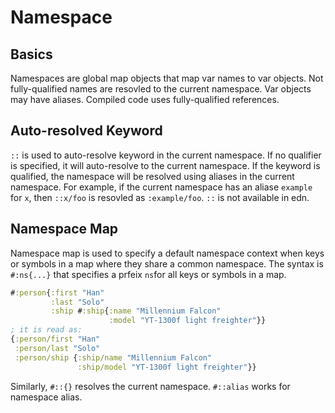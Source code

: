 # Namespace

## Basics

Namespaces are global map objects that map var names to var objects. Not fully-qualified names are resovled to the current namespace. Var objects may have aliases. Compiled code uses fully-qualified references.

## Auto-resolved Keyword

`::` is used to auto-resolve keyword in the current namespace. If no qualifier is specified, it will auto-resolve to the current namespace. If the keyword is qualified, the namespace will be resolved using aliases in the current namespace. For example, if the current namespace has an aliase `example` for `x`, then `::x/foo` is resovled as `:example/foo`. `::` is not available in edn.

## Namespace Map

Namespace map is used to specify a default namespace context when keys or symbols in a map where they share a common namespace. The syntax is `#:ns{...}` that specifies a prfeix `ns`for all keys or symbols in a map.

```clojure
#:person{:first "Han"
         :last "Solo"
         :ship #:ship{:name "Millennium Falcon"
                      :model "YT-1300f light freighter"}}
; it is read as:
{:person/first "Han"
 :person/last "Solo"
 :person/ship {:ship/name "Millennium Falcon"
               :ship/model "YT-1300f light freighter"}}
```

Similarly, `#::{}` resolves the current namespace. `#::alias` works for namespace alias.
